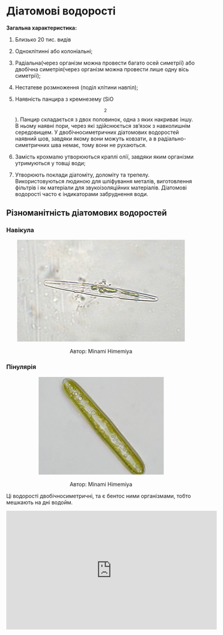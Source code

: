 # Діатомові водорості

**Загальна характеристика:**

1.  Близько 20 тис. видів

2.  Одноклітинні або колоніальні;

3.  Радіальна(через організм можна провести багато осей симетрії) або двобічна симетрія(через організм можна провести лише одну вісь симетрії);

4.  Нестатеве розмноження (поділ клітини навпіл);

5.  Наявність панцира з кремнезему (SiO$$_2$$). Панцир складається з двох половинок, одна з яких накриває іншу. В ньому наявні пори, через які здійснюється зв’язок з навколишнім середовищем. У двобічносиметричних діатомових водоростей наявний шов, завдяки якому вони можуть ковзати, а в радіально-симетричних шва немає, тому вони не рухаються.

6.  Замість крохмалю утворюються краплі олії, завдяки яким організми утримуються у товщі води;

7.  Утворюють поклади діатоміту, доломіту та трепелу. Використовуються людиною для шліфування металів, виготовлення фільтрів і як матеріали для звукоізоляційних матеріалів. Діатомові водорості часто є індикаторами забруднення води.

## Рiзноманiтнiсть дiатомових водоростей
### Навiкула

<div align="center">
<img src="7.jpg">
<p>Автор: <span class="p1">Minami Himemiya</span></p>
</div>

### Пінулярія

<div align="center">
<img src="8.png">
<p>Автор: <span class="p1">Minami Himemiya</span></p>
</div>

Ці водорості двобічносиметричні, та є <span class="p1">бентос</span> ними організмами, тобто мешкають на дні водойм.

<div class="fluidMedia">
<iframe align="center" width="560" height="315" src="https://www.youtube.com/embed/ssRo2_ROvU4" frameborder="0" allowfullscreen></iframe>
</div>
<div class="popup">
</div>